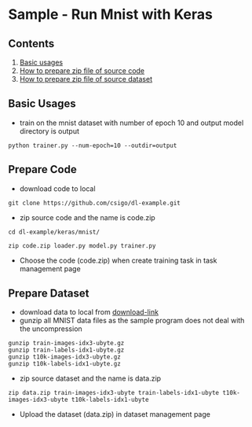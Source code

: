 # Sample - Run Mnist with Keras

## Contents

1. [Basic usages](#basic-usages)
2. [How to prepare zip file of source code](#prepare-code)
3. [How to prepare zip file of source dataset](#prepare-dataset)

## Basic Usages

- train on the mnist dataset with number of epoch 10 and output model directory is output
```
python trainer.py --num-epoch=10 --outdir=output
```

## Prepare Code
- download code to local
```
git clone https://github.com/csigo/dl-example.git
```

- zip source code and the name is code.zip
```
cd dl-example/keras/mnist/
```
```
zip code.zip loader.py model.py trainer.py
```
- Choose the code (code.zip) when create training task in task management page

## Prepare Dataset
- download data to local from [download-link](http://yann.lecun.com/exdb/mnist/)
- gunzip all MNIST data files as the sample program does not deal with the uncompression
```
gunzip train-images-idx3-ubyte.gz
gunzip train-labels-idx1-ubyte.gz
gunzip t10k-images-idx3-ubyte.gz
gunzip t10k-labels-idx1-ubyte.gz
```
- zip source dataset and the name is data.zip
```
zip data.zip train-images-idx3-ubyte train-labels-idx1-ubyte t10k-images-idx3-ubyte t10k-labels-idx1-ubyte
```
- Upload the dataset (data.zip) in dataset management page

